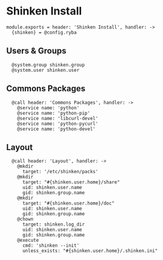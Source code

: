 
# Shinken Install

    module.exports = header: 'Shinken Install', handler: ->
      {shinken} = @config.ryba

## Users & Groups

      @system.group shinken.group
      @system.user shinken.user

## Commons Packages

      @call header: 'Commons Packages', handler: ->
        @service name: 'python'
        @service name: 'python-pip'
        @service name: 'libcurl-devel'
        @service name: 'python-pycurl'
        @service name: 'python-devel'

## Layout

      @call header: 'Layout', handler: ->
        @mkdir
          target: '/etc/shinken/packs'
        @mkdir
          target: "#{shinken.user.home}/share"
          uid: shinken.user.name
          gid: shinken.group.name
        @mkdir
          target: "#{shinken.user.home}/doc"
          uid: shinken.user.name
          gid: shinken.group.name
        @chown
          target: shinken.log_dir
          uid: shinken.user.name
          gid: shinken.group.name
        @execute
          cmd: 'shinken --init'
          unless_exists: "#{shinken.user.home}/.shinken.ini"
